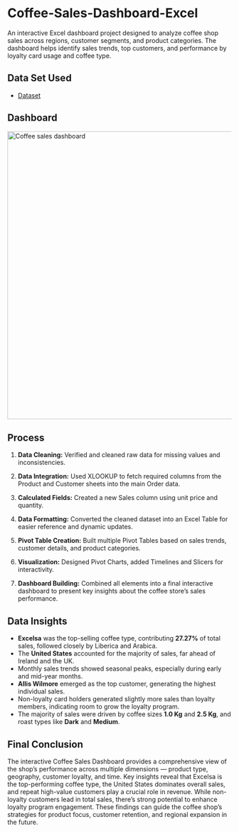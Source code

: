 # Coffee-Sales-Dashboard-Excel
An interactive Excel dashboard project designed to analyze coffee shop sales across regions, customer segments, and product categories. The dashboard helps identify sales trends, top customers, and performance by loyalty card usage and coffee type.
## Data Set Used
- <a href="https://github.com/Dakshsingh1304/Coffee-Sales-Dashboard-Excel/blob/main/coffeeOrdersData%20Project.xlsx">Dataset</a>
## Dashboard
<img width="1483" height="645" alt="Coffee sales dashboard" src="https://github.com/user-attachments/assets/1361871f-34ff-4533-ae57-c79bf1d42750" />

## Process 
1. **Data Cleaning:** Verified and cleaned raw data for missing values and inconsistencies.

2. **Data Integration:** Used XLOOKUP to fetch required columns from the Product and Customer sheets into the main Order data.

3. **Calculated Fields:** Created a new Sales column using unit price and quantity.

4. **Data Formatting:** Converted the cleaned dataset into an Excel Table for easier reference and dynamic updates.

5. **Pivot Table Creation:** Built multiple Pivot Tables based on sales trends, customer details, and product categories.

6. **Visualization:** Designed Pivot Charts, added Timelines and Slicers for interactivity.

7. **Dashboard Building:** Combined all elements into a final interactive dashboard to present key insights about the coffee store’s sales performance.

## Data Insights
- **Excelsa** was the top-selling coffee type, contributing **27.27%** of total sales, followed closely by Liberica and Arabica.
- The **United States** accounted for the majority of sales, far ahead of Ireland and the UK.
- Monthly sales trends showed seasonal peaks, especially during early and mid-year months.
- **Allis Wilmore** emerged as the top customer, generating the highest individual sales.
- Non-loyalty card holders generated slightly more sales than loyalty members, indicating room to grow the loyalty program.
- The majority of sales were driven by coffee sizes **1.0 Kg** and **2.5 Kg**, and roast types like **Dark** and **Medium**.

## Final Conclusion
The interactive Coffee Sales Dashboard provides a comprehensive view of the shop’s performance across multiple dimensions — product type, geography, customer loyalty, and time. Key insights reveal that Excelsa is the top-performing coffee type, the United States dominates overall sales, and repeat high-value customers play a crucial role in revenue. While non-loyalty customers lead in total sales, there’s strong potential to enhance loyalty program engagement. These findings can guide the coffee shop’s strategies for product focus, customer retention, and regional expansion in the future.




